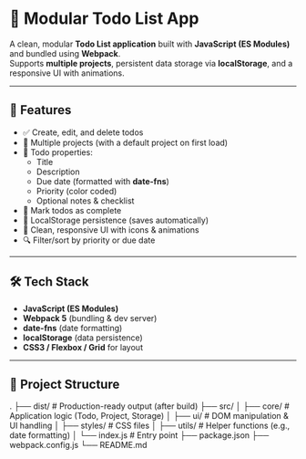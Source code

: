 # 📌 Modular Todo List App

A clean, modular **Todo List application** built with **JavaScript (ES Modules)** and bundled using **Webpack**.  
Supports **multiple projects**, persistent data storage via **localStorage**, and a responsive UI with animations.

---

## 🚀 Features
- ✅ Create, edit, and delete todos  
- 📂 Multiple projects (with a default project on first load)  
- 📝 Todo properties:  
  - Title  
  - Description  
  - Due date (formatted with **date-fns**)  
  - Priority (color coded)  
  - Optional notes & checklist  
- 🎯 Mark todos as complete  
- 🔄 LocalStorage persistence (saves automatically)  
- 🎨 Clean, responsive UI with icons & animations  
- 🔍 Filter/sort by priority or due date  

---

## 🛠️ Tech Stack
- **JavaScript (ES Modules)**  
- **Webpack 5** (bundling & dev server)  
- **date-fns** (date formatting)  
- **localStorage** (data persistence)  
- **CSS3 / Flexbox / Grid** for layout  

---

## 📂 Project Structure
.
├── dist/ # Production-ready output (after build)
├── src/
│ ├── core/ # Application logic (Todo, Project, Storage)
│ ├── ui/ # DOM manipulation & UI handling
│ ├── styles/ # CSS files
│ ├── utils/ # Helper functions (e.g., date formatting)
│ └── index.js # Entry point
├── package.json
├── webpack.config.js
└── README.md